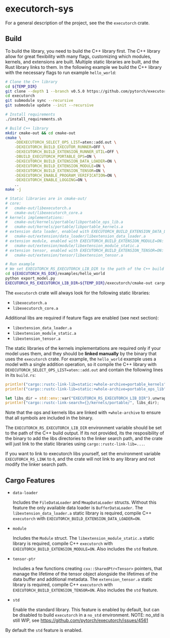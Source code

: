 # executorch-sys

For a general description of the project, see the the `executorch` crate.

## Build
To build the library, you need to build the C++ library first.
The C++ library allow for great flexibility with many flags, customizing which modules, kernels, and extensions are built.
Multiple static libraries are built, and the Rust library links to them.
In the following example we build the C++ library with the necessary flags to run example `hello_world`:
```bash
# Clone the C++ library
cd ${TEMP_DIR}
git clone --depth 1 --branch v0.5.0 https://github.com/pytorch/executorch.git
cd executorch
git submodule sync --recursive
git submodule update --init --recursive

# Install requirements
./install_requirements.sh

# Build C++ library
mkdir cmake-out && cd cmake-out
cmake \
    -DDEXECUTORCH_SELECT_OPS_LIST=aten::add.out \
    -DEXECUTORCH_BUILD_EXECUTOR_RUNNER=OFF \
    -DEXECUTORCH_BUILD_EXTENSION_RUNNER_UTIL=OFF \
    -DBUILD_EXECUTORCH_PORTABLE_OPS=ON \
    -DEXECUTORCH_BUILD_EXTENSION_DATA_LOADER=ON \
    -DEXECUTORCH_BUILD_EXTENSION_MODULE=ON \
    -DEXECUTORCH_BUILD_EXTENSION_TENSOR=ON \
    -DEXECUTORCH_ENABLE_PROGRAM_VERIFICATION=ON \
    -DEXECUTORCH_ENABLE_LOGGING=ON \
    ..
make -j

# Static libraries are in cmake-out/
# core:
#   cmake-out/libexecutorch.a
#   cmake-out/libexecutorch_core.a
# kernels implementations:
#   cmake-out/kernels/portable/libportable_ops_lib.a
#   cmake-out/kernels/portable/libportable_kernels.a
# extension data loader, enabled with EXECUTORCH_BUILD_EXTENSION_DATA_LOADER=ON:
#   cmake-out/extension/data_loader/libextension_data_loader.a
# extension module, enabled with EXECUTORCH_BUILD_EXTENSION_MODULE=ON:
#   cmake-out/extension/module/libextension_module_static.a
# extension tensor, enabled with EXECUTORCH_BUILD_EXTENSION_TENSOR=ON:
#   cmake-out/extension/tensor/libextension_tensor.a

# Run example
# We set EXECUTORCH_RS_EXECUTORCH_LIB_DIR to the path of the C++ build output
cd ${EXECUTORCH_RS_DIR}/examples/hello_world
python export_model.py
EXECUTORCH_RS_EXECUTORCH_LIB_DIR=${TEMP_DIR}/executorch/cmake-out cargo run
```

The `executorch` crate will always look for the following static libraries:
- `libexecutorch.a`
- `libexecutorch_core.a`

Additional libs are required if feature flags are enabled (see next section):
- `libextension_data_loader.a`
- `libextension_module_static.a`
- `libextension_tensor.a`

The static libraries of the kernels implementations are required only if your model uses them, and they should be **linked manually** by the binary that uses the `executorch` crate.
For example, the `hello_world` example uses a model with a single addition operation, so it compile the C++ library with `DEXECUTORCH_SELECT_OPS_LIST=aten::add.out` and contain the following lines in its `build.rs`:
```rust
println!("cargo::rustc-link-lib=static:+whole-archive=portable_kernels");
println!("cargo::rustc-link-lib=static:+whole-archive=portable_ops_lib");

let libs_dir = std::env::var("EXECUTORCH_RS_EXECUTORCH_LIB_DIR").unwrap();
println!("cargo::rustc-link-search={}/kernels/portable/", libs_dir);
```
Note that the ops and kernels libs are linked with `+whole-archive` to ensure that all symbols are included in the binary.

The `EXECUTORCH_RS_EXECUTORCH_LIB_DIR` environment variable should be set to the path of the C++ build output.
If its not provided, its the resposibility of the binary to add the libs directories to the linker search path, and
the crate will just link to the static libraries using `cargo::rustc-link-lib=...`.

If you want to link to executorch libs yourself, set the environment variable `EXECUTORCH_RS_LINK` to `0`, and
the crate will not link to any library and not modify the linker search path.

## Cargo Features
- `data-loader`

    Includes the `FileDataLoader` and `MmapDataLoader` structs. Without this feature the only available data loader is `BufferDataLoader`. The `libextension_data_loader.a` static library is required, compile C++ `executorch` with `EXECUTORCH_BUILD_EXTENSION_DATA_LOADER=ON`.

- `module`

    Includes the `Module` struct. The `libextension_module_static.a` static library is required, compile C++ `executorch` with `EXECUTORCH_BUILD_EXTENSION_MODULE=ON`.
    Also includes the `std` feature.

- `tensor-ptr`

    Includes a few functions creating `cxx::SharedPtr<Tensor>` pointers, that manage the lifetime of the tensor
    object alongside the lifetimes of the data buffer and additional metadata. The `extension_tensor.a`
    static library is required, compile C++ `executorch` with `EXECUTORCH_BUILD_EXTENSION_TENSOR=ON`.
    Also includes the `std` feature.

- `std`

    Enable the standard library. This feature is enabled by default, but can be disabled to build `executorch` in a `no_std` environment.
    NOTE: no_std is still WIP, see https://github.com/pytorch/executorch/issues/4561

By default the `std` feature is enabled.
